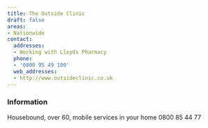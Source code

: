 ```yaml
---
title: The Outside Clinic
draft: false
areas:
- Nationwide
contact:
  addresses:
  - Working with Lloyds Pharmacy
  phone:
  - '0800 95 49 100'
  web_addresses:
  - http://www.outsideclinic.co.uk
---
```


### Information
Housebound, over 60, mobile services in your home  0800 85 44 77


